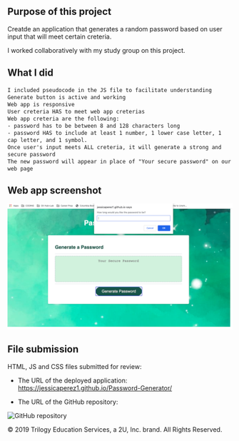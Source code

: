 ## Purpose of this project

Creatde an application that generates a random password based on user input that will meet certain creteria.

I worked collaboratively with my study group on this project.

## What I did

```
I included pseudocode in the JS file to facilitate understanding
Generate button is active and working
Web app is responsive
User creteria HAS to meet web app creterias
Web app creteria are the following:
- password has to be between 8 and 128 characters long
- password HAS to include at least 1 number, 1 lower case letter, 1 cap letter, and 1 symbol.
Once user's input meets ALL creteria, it will generate a strong and secure password
The new password will appear in place of "Your secure password" on our web page
```

## Web app screenshot

![web page screenshot](PasswordGeneratorScreenshot.png)

## File submission

HTML, JS and CSS files submitted for review:

- The URL of the deployed application:
  https://jessicaperez1.github.io/Password-Generator/

- The URL of the GitHub repository:

![GitHub repository](https://github.com/JessicaPerez1/Password-Generator.git)

© 2019 Trilogy Education Services, a 2U, Inc. brand. All Rights Reserved.
